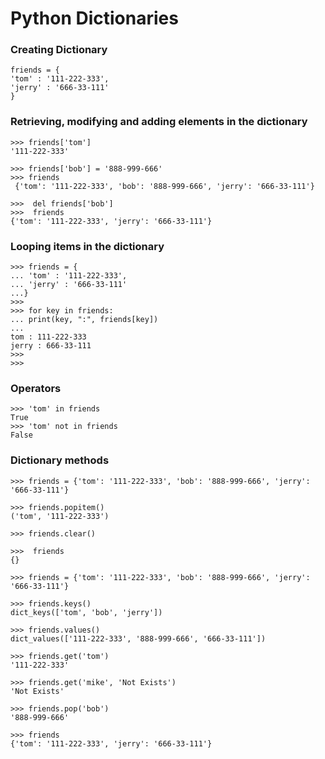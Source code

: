 # Python Dictionaries

### Creating Dictionary
```python3
friends = {
'tom' : '111-222-333',
'jerry' : '666-33-111'
}
```

### Retrieving, modifying and adding elements in the dictionary
```python3
>>> friends['tom']
'111-222-333'
```

```python3
>>> friends['bob'] = '888-999-666'
>>> friends
 {'tom': '111-222-333', 'bob': '888-999-666', 'jerry': '666-33-111'}
```

```python3
>>>  del friends['bob']
>>>  friends
{'tom': '111-222-333', 'jerry': '666-33-111'}
```

### Looping items in the dictionary
```python3
>>> friends = {
... 'tom' : '111-222-333',
... 'jerry' : '666-33-111'
...}
>>>
>>> for key in friends:
... print(key, ":", friends[key])
...
tom : 111-222-333
jerry : 666-33-111
>>>
>>>
```


### Operators
```python3
>>> 'tom' in friends
True
>>> 'tom' not in friends
False
```


### Dictionary methods
```python3
>>> friends = {'tom': '111-222-333', 'bob': '888-999-666', 'jerry': '666-33-111'}

>>> friends.popitem()
('tom', '111-222-333')

>>> friends.clear()

>>>  friends
{}

>>> friends = {'tom': '111-222-333', 'bob': '888-999-666', 'jerry': '666-33-111'}

>>> friends.keys()
dict_keys(['tom', 'bob', 'jerry'])

>>> friends.values()
dict_values(['111-222-333', '888-999-666', '666-33-111'])

>>> friends.get('tom')
'111-222-333'

>>> friends.get('mike', 'Not Exists')
'Not Exists'

>>> friends.pop('bob')
'888-999-666'

>>> friends
{'tom': '111-222-333', 'jerry': '666-33-111'}
```

